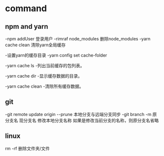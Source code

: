 # command

## npm and yarn

-npm addUser  登录用户
-rimraf node_modules   删除node_modules 
-yarn cache clean      清除yarn全局缓存

-设置yarn的缓存目录
-yarn config set cache-folder <path>

-yarn cache ls
-列出当前缓存的包列表。

-yarn cache dir
-显示缓存数据的目录。

-yarn cache clean
-清除所有缓存数据。

## git

-git remote update origin --prune 本地分支与远端分支同步
-git branch -m 原分支名 现分支名  修改本地分支名称 如果是修改当前分支的名称，则原分支名省略

## linux

rm -rf 删除文件夹/文件
